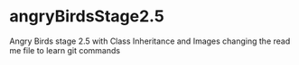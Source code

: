 # angryBirdsStage2.5
Angry Birds stage 2.5 with Class Inheritance and Images
changing the read me file to learn git commands